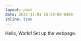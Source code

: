 ```yaml
---
layout: post
date: 2022-12-01 15:59:00-0400
inline: true
---
```


Hello, World! Set up the webpage.  

